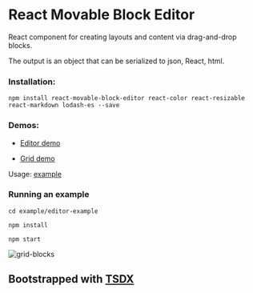 # React Movable Block Editor

React component for creating layouts and content via drag-and-drop blocks.

The output is an object that can be serialized to json, React, html.

### Installation:

`npm install react-movable-block-editor react-color react-resizable react-markdown lodash-es --save`

### Demos:

- [Editor demo](https://nyura123.github.io/react-movable-block-editor/)

- [Grid demo](https://nyura123.github.io/react-movable-block-grid-example/)

Usage: [example](https://github.com/nyura123/react-movable-block-editor/tree/master/examples/editor-example)

### Running an example

`cd example/editor-example`

`npm install`

`npm start`

![grid-blocks](grid-blocks.gif)

## Bootstrapped with [TSDX](https://github.com/palmerhq/tsdx)
